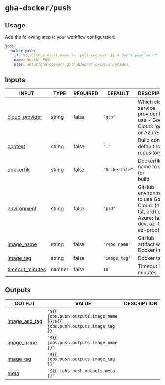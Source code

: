 # `gha-docker/push`

## Usage

Add the following step to your workflow configuration:

```yml
jobs:
  docker-push:
    if: ${{ github.event_name != 'pull_request' }} # Don't push on PR
    name: Docker Push
    uses: entur/gha-docker/.github/workflows/push.yml@v1
```

## Inputs

<!-- AUTO-DOC-INPUT:START - Do not remove or modify this section -->

|                                     INPUT                                     |  TYPE  | REQUIRED |    DEFAULT     |                                            DESCRIPTION                                            |
|-------------------------------------------------------------------------------|--------|----------|----------------|---------------------------------------------------------------------------------------------------|
|  <a name="input_cloud_provider"></a>[cloud_provider](#input_cloud_provider)   | string |  false   |    `"gcp"`     |         Which cloud service provider to <br>use - Google Cloud: 'gcp' <br>or Azure: 'az'          |
|             <a name="input_context"></a>[context](#input_context)             | string |  false   |     `"."`      |                          Build context, default root of <br>repository                            |
|        <a name="input_dockerfile"></a>[dockerfile](#input_dockerfile)         | string |  false   | `"Dockerfile"` |                               Dockerfile name to use for <br>build                                |
|       <a name="input_environment"></a>[environment](#input_environment)       | string |  false   |    `"prd"`     | GitHub environment to use Google <br>Cloud: (dev, tst, prd) or Azure: (az-dev, az-test, az-prod)  |
|        <a name="input_image_name"></a>[image_name](#input_image_name)         | string |  false   | `"repo_name"`  |                                 GitHub artifact with Docker image                                 |
|          <a name="input_image_tag"></a>[image_tag](#input_image_tag)          | string |  false   | `"image_tag"`  |                                            Docker tag                                             |
| <a name="input_timeout_minutes"></a>[timeout_minutes](#input_timeout_minutes) | number |  false   |      `10`      |                                        Timeout in minutes                                         |

<!-- AUTO-DOC-INPUT:END -->

## Outputs

<!-- AUTO-DOC-OUTPUT:START - Do not remove or modify this section -->

|                                  OUTPUT                                   |                                   VALUE                                    | DESCRIPTION |
|---------------------------------------------------------------------------|----------------------------------------------------------------------------|-------------|
| <a name="output_image_and_tag"></a>[image_and_tag](#output_image_and_tag) | `"${{ jobs.push.outputs.image_name }}:${{ jobs.push.outputs.image_tag }}"` |             |
|     <a name="output_image_name"></a>[image_name](#output_image_name)      |                  `"${{ jobs.push.outputs.image_name }}"`                   |             |
|       <a name="output_image_tag"></a>[image_tag](#output_image_tag)       |                   `"${{ jobs.push.outputs.image_tag }}"`                   |             |
|              <a name="output_meta"></a>[meta](#output_meta)               |                     `"${{ jobs.push.outputs.meta }}"`                      |             |

<!-- AUTO-DOC-OUTPUT:END -->
